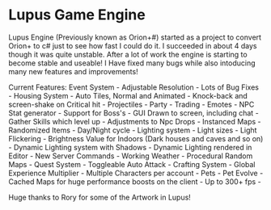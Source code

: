 Lupus Game Engine
=================

Lupus Engine (Previously known as Orion+#) started as a project to convert Orion+ to c# just to see how fast I could do it.
I succeeded in about 4 days though it was quite unstable. After a lot of work the engine is starting to become stable and useable!
I Have fixed many bugs while also intoducing many new features and improvements!


Current Features: 
Event System - 
Adjustable Resolution - 
Lots of Bug Fixes - 
Housing System - 
Auto Tiles, Normal and Animated - 
Knock-back and screen-shake on Critical hit - 
Projectiles - 
Party - 
Trading - 
Emotes - 
NPC Stat generator - Support for Boss's - 
GUI Drawn to screen, including chat - 
Gather Skills which level up - 
Adjustments to Npc Drops - 
Instanced Maps - 
Randomized Items - 
Day/Night cycle - 
Lighting system - 
Light sizes - 
Light Flickering - 
Brightness Value for Indoors (Dark houses and caves and so on) - 
Dynamic Lighting system with Shadows - 
Dynamic Lighting rendered in Editor - 
New Server Commands - 
Working Weather - 
Procedural Random Maps - 
Quest System - 
Toggleable Auto Attack - 
Crafting System - 
Global Experience Multiplier - 
Multiple Characters per account - 
Pets - 
Pet Evolve - 
Cached Maps for huge performance boosts on the client - Up to 300+ fps - 

Huge thanks to Rory for some of the Artwork in Lupus!
